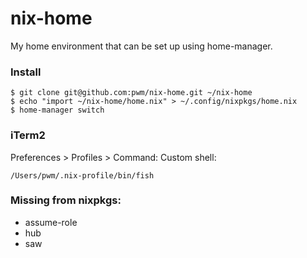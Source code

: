 # nix-home

My home environment that can be set up using home-manager.

### Install

```
$ git clone git@github.com:pwm/nix-home.git ~/nix-home
$ echo "import ~/nix-home/home.nix" > ~/.config/nixpkgs/home.nix
$ home-manager switch
```

### iTerm2

Preferences > Profiles > Command: Custom shell:

`/Users/pwm/.nix-profile/bin/fish`

### Missing from nixpkgs:
- assume-role
- hub
- saw
